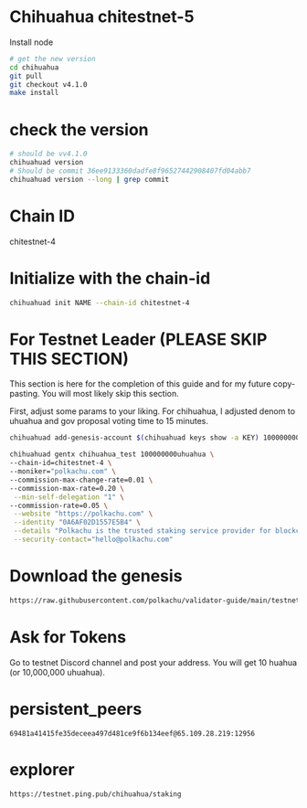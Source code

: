 # Chihuahua chitestnet-5

Install node

```bash
# get the new version
cd chihuahua
git pull
git checkout v4.1.0
make install
```

# check the version

```bash
# should be vv4.1.0
chihuahuad version
# Should be commit 36ee9133360dadfe8f96527442908407fd04abb7
chihuahuad version --long | grep commit
```

# Chain ID

chitestnet-4

# Initialize with the chain-id

```bash
chihuahuad init NAME --chain-id chitestnet-4
```

# For Testnet Leader (PLEASE SKIP THIS SECTION)

This section is here for the completion of this guide and for my future copy-pasting. You will most likely skip this section.

First, adjust some params to your liking. For chihuahua, I adjusted denom to uhuahua and gov proposal voting time to 15 minutes.

```bash
chihuahuad add-genesis-account $(chihuahuad keys show -a KEY) 1000000000uhuahua
```

```bash
chihuahuad gentx chihuahua_test 100000000uhuahua \
--chain-id=chitestnet-4 \
--moniker="polkachu.com" \
--commission-max-change-rate=0.01 \
--commission-max-rate=0.20 \
 --min-self-delegation "1" \
--commission-rate=0.05 \
 --website "https://polkachu.com" \
 --identity "0A6AF02D1557E5B4" \
 --details "Polkachu is the trusted staking service provider for blockchain projects. 100% refund for downtime slash. Contact us at hello@polkachu.com" \
 --security-contact="hello@polkachu.com"
```

# Download the genesis

```bash
https://raw.githubusercontent.com/polkachu/validator-guide/main/testnet-genesis/chihuahua/chitestnet-4/genesis.json
```

# Ask for Tokens

Go to testnet Discord channel and post your address. You will get 10 huahua (or 10,000,000 uhuahua).

# persistent_peers

```
69481a41415fe35deceea497d481ce9f6b134eef@65.109.28.219:12956
```

# explorer

```
https://testnet.ping.pub/chihuahua/staking
```
